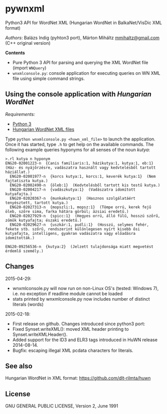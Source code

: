 # pywnxml
Python3 API for WordNet XML (Hungarian WordNet in BalkaNet/VisDic XML format)

*Authors*: Balázs Indig (pyhton3 port), Márton Miháltz <mmihaltz@gmail.com> (C++ original version)

**Contents**

- Pure Python 3 API for parsing and querying the XML WordNet file (import `WNQuery`)
- `wnxmlconsole.py`: console application for executing queries on WN XML file using simple command strings.

## Using the console application with *Hungarian WordNet*

*Requirements:*
- [Python 3](https://www.python.org/downloads/)
- [Hungarian WordNet XML files](https://github.com/mmihaltz/huwn)

Type `python wnxmlconsole.py <huwn_xml_file>` to launch the application. Once it has started, type `.h` to get help on the available commands. The following example queries hyponyms for all senses of the noun *kutya*:

```
>.rl kutya n hyponym
ENG20-02001223-n  {Canis familiaris:1, házikutya:1, kutya:1, eb:1}  (Ház- és nyájőrzésre, vadászatra használt vagy kedvtelésből tartott háziállat.)
  ENG20-02001977-n  {korcs kutya:1, korcs:1, keverék kutya:1}  (Nem fajtatiszta kutya.)
  ENG20-02002490-n  {öleb:1}  (Kedvtelésből tartott kis testű kutya.)
  ENG20-02004217-n  {vadászkutya:1}  (Vadászatra idomított kutyafajta.)
  ENG20-02020367-n  {munkakutya:1}  (Hasznos szolgálatáért tenyésztett, tartott kutya.)
  ENG20-02027313-n  {mopszli:1, mopsz:1}  (Tömpe orrú, kerek fejű öleb, szőre sima, farka hátára görbül; ázsiai eredetű.)
  ENG20-02027929-n  {spicc:1}  (Hegyes orrú, álló fülű, hosszú szőrű, zömök kutyafajta; északi eredetű.)
  ENG20-02029627-n  {uszkár:1, pudli:1}  (Hosszú, selymes fehér, fekete stb. szőrű, rendszerint különlegesen nyírt kisebb ősi kutyafajta, intelligens, gyakran vadászatra vagy előadásra idomították.)

ENG20-09256536-n  {kutya:2}  (Jelzett tulajdonsága miatt megvetést érdemlő személy.)
``` 

## Changes

2015-04-29:
- wnxmlconsole.py will now run on non-Linux OS's (tested: Windows 7), i.e. no exception if readline module cannot be loaded
- stats printed by wnxmlconsole.py now includes number of distinct literals (words)

2015-02-18:
- First release on github. Changes introduced since python3 port:
- Fixed Synset.writeXML(): moved XML header printing to Synset.writeXMLHeader(). 
- Added support for the ID3 and ELR3 tags introduced in HuWN release 2014-08-14. 
- Bugfix: escaping illegal XML pcdata characters for literals.

## See also

Hungarian WordNet in XML format: https://github.com/dlt-rilmta/huwn

## License
GNU GENERAL PUBLIC LICENSE, Version 2, June 1991
